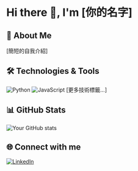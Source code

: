 # Hi there 👋, I'm [你的名字]

## 🚀 About Me
[簡短的自我介紹]

## 🛠️ Technologies & Tools
![Python](https://img.shields.io/badge/-Python-3776AB?style=flat-square&logo=python&logoColor=white)
![JavaScript](https://img.shields.io/badge/-JavaScript-F7DF1E?style=flat-square&logo=javascript&logoColor=black)
[更多技術標籤...]

## 📊 GitHub Stats
![Your GitHub stats](https://github-readme-stats.vercel.app/api?username=你的用戶名&show_icons=true&theme=radical)

## 🌐 Connect with me
[![LinkedIn](https://img.shields.io/badge/-LinkedIn-0077B5?style=flat-square&logo=linkedin&logoColor=white)](你的LinkedIn連結)
